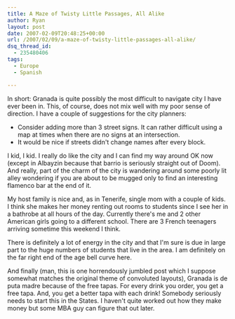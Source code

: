 ```yaml
---
title: A Maze of Twisty Little Passages, All Alike
author: Ryan
layout: post
date: 2007-02-09T20:48:25+00:00
url: /2007/02/09/a-maze-of-twisty-little-passages-all-alike/
dsq_thread_id:
  - 235480406
tags:
  - Europe
  - Spanish

---
```

In short: Granada is quite possibly the most difficult to navigate city I have
ever been in. This, of course, does not mix well with my poor sense of
direction. I have a couple of suggestions for the city planners:

  * Consider adding more than 3 street signs. It can rather difficult using a
    map at times when there are no signs at an intersection.
  * It would be nice if streets didn't change names after every block.

I kid, I kid. I really do like the city and I can find my way around OK now
(except in Albayzin because that barrio is seriously straight out of Doom). And
really, part of the charm of the city is wandering around some poorly lit alley
wondering if you are about to be mugged only to find an interesting flamenco
bar at the end of it.

My host family is nice and, as in Tenerife, single mom with a couple of kids. I
think she makes her money renting out rooms to students since I see her in a
bathrobe at all hours of the day. Currently there's me and 2 other American
girls going to a different school. There are 3 French teenagers arriving
sometime this weekend I think.

There is definitely a lot of energy in the city and that I'm sure is due in
large part to the huge numbers of students that live in the area. I am
definitely on the far right end of the age bell curve here.

And finally (man, this is one horrendously jumbled post which I suppose
somewhat matches the original theme of convoluted layouts), Granada is de puta
madre because of the free tapas. For every drink you order, you get a free
tapa. And, you get a better tapa with each drink! Somebody seriously needs to
start this in the States. I haven't quite worked out how they make money but
some MBA guy can figure that out later.